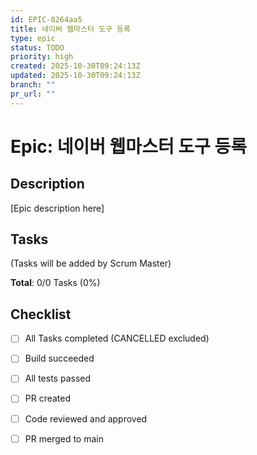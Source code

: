 ```yaml
---
id: EPIC-8264aa5
title: 네이버 웹마스터 도구 등록
type: epic
status: TODO
priority: high
created: 2025-10-30T09:24:13Z
updated: 2025-10-30T09:24:13Z
branch: ""
pr_url: ""
---
```


# Epic: 네이버 웹마스터 도구 등록

## Description

[Epic description here]

## Tasks

(Tasks will be added by Scrum Master)

**Total**: 0/0 Tasks (0%)

## Checklist

- [ ] All Tasks completed (CANCELLED excluded)
- [ ] Build succeeded
- [ ] All tests passed
- [ ] PR created
- [ ] Code reviewed and approved
- [ ] PR merged to main

